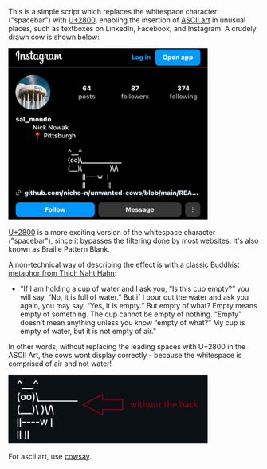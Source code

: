 
This is a simple script which replaces the whitespace character ("spacebar") with [U+2800](https://www.compart.com/en/unicode/U+2800), enabling the insertion of [ASCII art](https://en.wikipedia.org/wiki/ASCII_art) in unusual places, such as textboxes on LinkedIn, Facebook, and Instagram. A crudely drawn cow is shown below:

<img src="sample.png" style="width:400px"></img>

[U+2800](https://www.compart.com/en/unicode/U+2800) is a more exciting version of the whitespace character ("spacebar"), since it bypasses the filtering done by most websites. It's also known as Braille Pattern Blank.

A non-technical way of describing the effect is with [a classic Buddhist metaphor from Thich Naht Hahn](https://www.lionsroar.com/heart-sutra-fullness-emptiness/?fbclid=PAZXh0bgNhZW0CMTEAAaY2u3C6dgAIRaX6s6XqgIbdcel4NCBbCEi8rUCKP1lojyvXs4MXPmXh9-o_aem_p3-7qujV6kJvEgaTiBX0Qg):

- "If I am holding a cup of water and I ask you, “Is this cup empty?” you will say, “No, it is full of water.” But if I pour out the water and ask you again, you may say, “Yes, it is empty.” But empty of what? Empty means empty of something. The cup cannot be empty of nothing. “Empty” doesn’t mean anything unless you know “empty of what?” My cup is empty of water, but it is not empty of air."

In other words, without replacing the leading spaces with U+2800 in the ASCII Art, the cows wont display correctly - because the whitespace is comprised of air and not water!

<img src="sample2.png" style="width:400px"></img>

For ascii art, use [cowsay](https://cowsay-svelte.vercel.app/).
